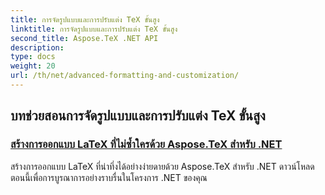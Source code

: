 ```yaml
---
title: การจัดรูปแบบและการปรับแต่ง TeX ขั้นสูง
linktitle: การจัดรูปแบบและการปรับแต่ง TeX ขั้นสูง
second_title: Aspose.TeX .NET API
description: 
type: docs
weight: 20
url: /th/net/advanced-formatting-and-customization/
---
```


## บทช่วยสอนการจัดรูปแบบและการปรับแต่ง TeX ขั้นสูง
### [สร้างการออกแบบ LaTeX ที่ไม่ซ้ำใครด้วย Aspose.TeX สำหรับ .NET](./create-custom-tex-formats/)
สร้างการออกแบบ LaTeX ที่น่าทึ่งได้อย่างง่ายดายด้วย Aspose.TeX สำหรับ .NET ดาวน์โหลดตอนนี้เพื่อการบูรณาการอย่างราบรื่นในโครงการ .NET ของคุณ